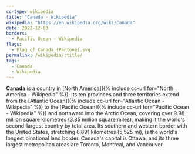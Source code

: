 ```yaml
---
cc-type: wikipedia
title: "Canada - Wikipedia"
wikipedia: "https://en.wikipedia.org/wiki/Canada"
date: 2022-12-03
borders:
  - Pacific Ocean - Wikipedia
flags:
  - Flag_of_Canada_(Pantone).svg
permalink: /wikipedia/:title/
tags:
  - Canada
  - Wikipedia
---
```

**Canada** is a country in [North America]({% include cc-url for="North America - Wikipedia" %}). Its ten provinces and three territories extend from the [Atlantic Ocean]({% include cc-url for="Atlantic Ocean - Wikipedia" %}) to the [Pacific Ocean]({% include cc-url for="Pacific Ocean - Wikipedia" %}) and northward into the Arctic Ocean, covering over 9.98 million square kilometres (3.85 million square miles), making it the world's second-largest country by total area. Its southern and western border with the United States, stretching 8,891 kilometres (5,525 mi), is the world's longest binational land border. Canada's capital is Ottawa, and its three largest metropolitan areas are Toronto, Montreal, and Vancouver.
